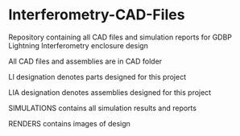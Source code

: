 # Interferometry-CAD-Files
Repository containing all CAD files and simulation reports for GDBP Lightning Interferometry enclosure design

All CAD files and assemblies are in CAD folder

LI designation denotes parts designed for this project

LIA designation denotes assemblies designed for this project


SIMULATIONS contains all simulation results and reports


RENDERS contains images of design
